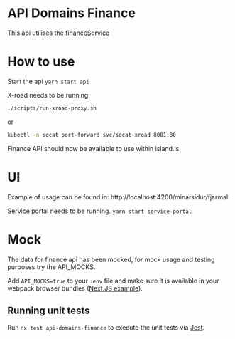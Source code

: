 # API Domains Finance

This api utilises the [financeService](/libs/clients/finance/src/lib/FinanceClientService.ts)

# How to use

Start the api
`yarn start api`

X-road needs to be running

```bash
./scripts/run-xroad-proxy.sh
```

or

```bash
kubectl -n socat port-forward svc/socat-xroad 8081:80
```

Finance API should now be available to use within island.is

# UI

Example of usage can be found in: http://localhost:4200/minarsidur/fjarmal

Service portal needs to be running.
`yarn start service-portal`

# Mock

The data for finance api has been mocked, for mock usage and testing purposes try the API_MOCKS.

Add `API_MOCKS=true` to your `.env` file and make sure it is available in your webpack browser bundles ([Next.JS example](../../../apps/web/next.config.js)).

## Running unit tests

Run `nx test api-domains-finance` to execute the unit tests via [Jest](https://jestjs.io).
